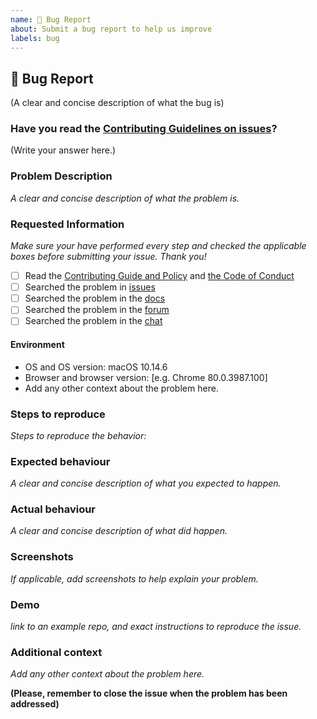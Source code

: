 ```yaml
---
name: 🐛 Bug Report
about: Submit a bug report to help us improve
labels: bug
---
```


## 🐛 Bug Report

(A clear and concise description of what the bug is)

### Have you read the [Contributing Guidelines on issues](../CONTRIBUTING.md#ways-to-contribute)?

(Write your answer here.)

### Problem Description
_A clear and concise description of what the problem is._

### Requested Information
_Make sure your have performed every step and checked the applicable boxes before submitting your issue. Thank you!_

- [ ] Read the [Contributing Guide and Policy](../CONTRIBUTING.md) and [the Code of Conduct](../CODE_OF_CONDUCT.md)
- [ ] Searched the problem in [issues](https://github.com/LaundryTaxi/miniature-giggle/issues)
- [ ] Searched the problem in the [docs](https://miniature-giggle.github.io/docs/#/help/FAQ)
- [ ] Searched the problem in the [forum](groups.google.com/my-group)
- [ ] Searched the problem in the [chat](discord.gg/my-discord)

#### Environment

- OS and OS version: macOS 10.14.6 
- Browser and browser version: [e.g. Chrome 80.0.3987.100]
- Add any other context about the problem here.

### Steps to reproduce
_Steps to reproduce the behavior:_


### Expected behaviour
_A clear and concise description of what you expected to happen._

### Actual behaviour
_A clear and concise description of what did happen._

<!--
  Did something go wrong?
  Is something broken, or not behaving as you expected?
  Describe this section in detail, and attach screenshots if possible.
  Don't just say "it doesn't work"!
-->

### Screenshots
_If applicable, add screenshots to help explain your problem._


### Demo
_link to an example repo, and exact instructions to reproduce the issue._

<!--
  Please remember that:

    * The person fixing the bug would have to do that anyway. Please be respectful of their time.
    * You might figure out the issues yourself as you work on extracting it.

  Thanks for helping us help you!
-->

### Additional context
_Add any other context about the problem here._


**(Please, remember to close the issue when the problem has been addressed)**
